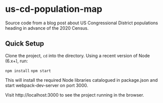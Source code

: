 # us-cd-population-map

Source code from a blog post about US Congressional District populations heading in advance of the 2020 Census.

## Quick Setup

Clone the project, `cd` into the directory. Using a recent version of Node (6.x+), run:

`npm install`
`npm start`

This will install the required Node libraries catalogued in package.json and start webpack-dev-server on port 3000.

Visit http://localhost:3000 to see the project running in the browser.
